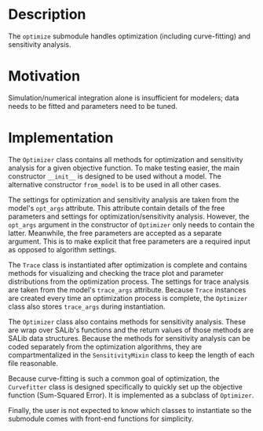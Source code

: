 # Description
The `optimize` submodule handles optimization (including curve-fitting) and sensitivity analysis.


# Motivation
Simulation/numerical integration alone is insufficient for modelers; data needs to be fitted and parameters need to be tuned. 

# Implementation
The `Optimizer` class contains all methods for optimization and sensitivity analysis for a given objective function. To make testing easier, the main constructor `__init__` is designed to be used without a model. The alternative constructor `from_model` is to be used in all other cases. 

The settings for optimization and sensitivity analysis are taken from 
the model's `opt_args` attribute. This attribute contain details of the free parameters and settings for optimization/sensitivity analysis. However, the `opt_args` argument in the constructor of `Optimizer` only needs to contain the latter. Meanwhile, the free parameters are accepted as a separate argument. This is to make explicit that free parameters are a required input as opposed to algorithm settings.

The `Trace` class is instantiated after optimization is complete and contains methods for visualizing and checking the trace plot and parameter distributions from the optimization process. The settings for trace analysis are taken from the model's `trace_args` attribute. Because `Trace` instances are created every time an optimization process is complete, the `Optimizer` class also stores `trace_args` during instantiation.

The `Optimizer` class also contains methods for sensitivity analysis. These are wrap over SALib's functions and the return values of those methods are SALib data structures. Because the methods for sensitivity analysis can be coded separately from the optimization algorithms, they are compartmentalized in the `SensitivityMixin` class to keep the length of each file reasonable.

Because curve-fitting is such a common goal of optimization, the `Curvefitter` class is designed specifically to quickly set up the 
objective function (Sum-Squared Error). It is implemented as a subclass of `Optimizer`.

Finally, the user is not expected to know which classes to instantiate so the submodule comes with front-end functions for simplicity.